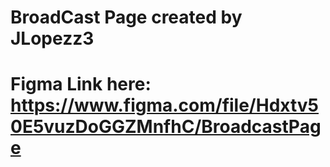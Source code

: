 # BroadCast Page created by JLopezz3

# Figma Link here: https://www.figma.com/file/Hdxtv50E5vuzDoGGZMnfhC/BroadcastPage